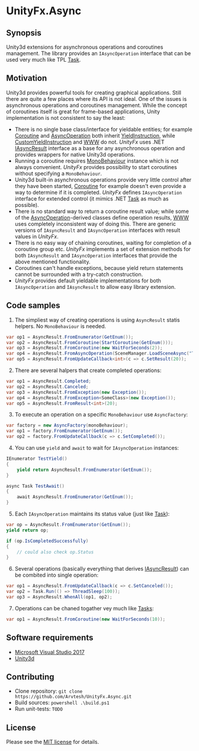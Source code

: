 # UnityFx.Async

## Synopsis

Unity3d extensions for asynchronous operations and coroutines management. The library provides an `IAsyncOperation` interface that can be used very much like TPL [Task](https://msdn.microsoft.com/ru-ru/library/system.threading.tasks.task(v=vs.110).aspx).

## Motivation

Unity3d provides powerful tools for creating graphical applications. Still there are quite a few places where its API is not ideal. One of the issues is asynchronous operations and coroutines management. While the concept of coroutines itself is great for frame-based applications, Unity implementation is not consistent to say the least:
- There is no single base class/interface for yieldable entities; for example [Coroutine](https://docs.unity3d.com/ScriptReference/Coroutine.html) and [AsyncOperation](https://docs.unity3d.com/ScriptReference/AsyncOperation.html) both inherit [YieldInstruction](https://docs.unity3d.com/ScriptReference/YieldInstruction.html), while [CustomYieldInstruction](https://docs.unity3d.com/ScriptReference/CustomYieldInstruction.html) and [WWW](https://docs.unity3d.com/ScriptReference/WWW.html) do not. *UnityFx* uses .NET [IAsyncResult](https://msdn.microsoft.com/en-us/library/system.iasyncresult(v=vs.110).aspx) interface as a base for any asynchronous operation and provides wrappers for native Unity3d operations.
- Running a coroutine requires [MonoBehaviour](https://docs.unity3d.com/ScriptReference/MonoBehaviour.html) instance which is not always convenient. *UnityFx* provides possibility to start coroutines without specifying a `MonoBehaviour`.
- Unity3d built-in asynchronous operations provide very little control after they have been started, [Coroutine](https://docs.unity3d.com/ScriptReference/Coroutine.html) for example doesn't even provide a way to determine if it is completed. *UnityFx* defines `IAsyncOperation` interface for extended control (it mimics .NET [Task](https://msdn.microsoft.com/ru-ru/library/system.threading.tasks.task(v=vs.110).aspx) as much as possible).
- There is no standard way to return a coroutine result value; while some of the [AsyncOperation](https://docs.unity3d.com/ScriptReference/AsyncOperation.html)-derived classes define operation results, [WWW](https://docs.unity3d.com/ScriptReference/WWW.html) uses completely inconsistent way of doing this. There are generic versions of `IAsyncResult` and `IAsyncOperation` interfaces with result values in *UnityFx*.
- There is no easy way of chaining coroutines, waiting for completion of a coroutine group etc. *UnityFx* implements a set of extension methods for both `IAsyncResult` and `IAsyncOperation` interfaces that provide the above mentioned functionality.
- Coroutines can't handle exceptions, because yield return statements cannot be surrounded with a try-catch construction.
- *UnityFx* provides default yieldable implementations for both `IAsyncOperation` and `IAsyncResult` to allow easy library extension.

## Code samples

1) The simpliest way of creating operations is using `AsyncResult` statis helpers. No `MonoBehaviour` is needed.

```csharp
var op1 = AsyncResult.FromEnumerator(GetEnum());
var op2 = AsyncResult.FromCoroutine(StartCoroutine(GetEnum()));
var op3 = AsyncResult.FromCoroutine(new WaitForSeconds(2));
var op4 = AsyncResult.FromAsyncOperation(SceneManager.LoadSceneAsync("TestScene"));
var op5 = AsyncResult.FromUpdateCallback<int>(c => c.SetResult(20));
```

2) There are several halpers that create completed operations:

```csharp
var op1 = AsyncResult.Completed;
var op2 = AsyncResult.Canceled;
var op3 = AsyncResult.FromException(new Exception());
var op4 = AsyncResult.FromException<SomeClass>(new Exception());
var op5 = AsyncResult.FromResult<int>(20);
```

3) To execute an operation on a specific `MonoBehaviour` use `AsyncFactory`:

```csharp
var factory = new AsyncFactory(monoBehaviour);
var op1 = factory.FromEnumerator(GetEnum());
var op2 = factory.FromUpdateCallback(c => c.SetCompleted());
```

4) You can use `yield` and `await` to wait for `IAsyncOperation` instances:

```csharp
IEnumerator TestYield()
{
	yield return AsyncResult.FromEnumerator(GetEnum());
}

async Task TestAwait()
{
	await AsyncResult.FromEnumerator(GetEnum());
}
```

5) Each `IAsyncOperation` maintains its status value (just like [Task](https://msdn.microsoft.com/ru-ru/library/system.threading.tasks.task(v=vs.110).aspx)):

```csharp
var op = AsyncResult.FromEnumerator(GetEnum());
yield return op;

if (op.IsCompletedSuccessfully)
{
	// could also check op.Status
}
```

6) Several operations (basically everything that derives [IAsyncResult](https://msdn.microsoft.com/en-us/library/system.iasyncresult(v=vs.110).aspx)) can be combited into single operation:

```csharp
var op1 = AsyncResult.FromUpdateCallback(c => c.SetCanceled());
var op2 = Task.Run(() => ThreadSleep(100));
var op3 = AsyncResult.WhenAll(op1, op2);
```

7) Operations can be chaned togather vey much like [Tasks](https://msdn.microsoft.com/ru-ru/library/system.threading.tasks.task(v=vs.110).aspx):

```csharp
var op1 = AsyncResult.FromCoroutine(new WaitForSeconds(10));
```

## Software requirements

- [Microsoft Visual Studio 2017](https://www.visualstudio.com/vs/community/)
- [Unity3d](https://store.unity.com/)

## Contributing

- Clone repository: `git clone https://github.com/Arvtesh/UnityFx.Async.git`
- Build sources: `powershell .\build.ps1`
- Run unit-tests: `TODO`

## License

Please see the [MIT license](LICENSE.md) for details.